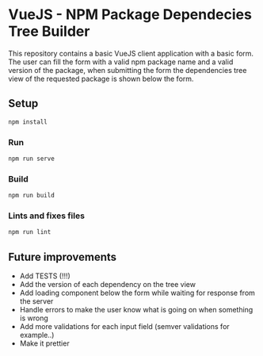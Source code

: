 # VueJS - NPM Package Dependecies Tree Builder

This repository contains a basic VueJS client application with a basic form.
The user can fill the form with a valid npm package name and a valid version of the package, when submitting the form the dependencies tree view of the requested package is shown below the form.

## Setup
```sh
npm install
```

### Run
```sh
npm run serve
```

### Build
```sh
npm run build
```

### Lints and fixes files
```sh
npm run lint
```

## Future improvements

* Add TESTS (!!!)
* Add the version of each dependency on the tree view
* Add loading component below the form while waiting for response from the server 
* Handle errors to make the user know what is going on when something is wrong
* Add more validations for each input field (semver validations for example..)
* Make it prettier




